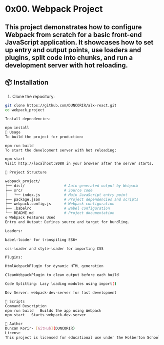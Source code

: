 # 0x00. Webpack Project

This project demonstrates how to configure Webpack from scratch for a basic front-end JavaScript application. It showcases how to set up entry and output points, use loaders and plugins, split code into chunks, and run a development server with hot reloading.
---

## 📦 Installation

1. Clone the repository:
```bash
git clone https://github.com/DUNCORIR/alx-react.git
cd webpack_project

Install dependencies:

npm install
🚀 Usage
To build the project for production:

npm run build
To start the development server with hot reloading:

npm start
Visit http://localhost:8080 in your browser after the server starts.

📁 Project Structure

webpack_project/
├── dist/                  # Auto-generated output by Webpack
├── src/                   # Source code
│   └── index.js           # Main JavaScript entry point
├── package.json           # Project dependencies and scripts
├── webpack.config.js      # Webpack configuration
├── .babelrc               # Babel configuration
└── README.md              # Project documentation
⚙️ Webpack Features Used
Entry and Output: Defines source and target for bundling.

Loaders:

babel-loader for transpiling ES6+

css-loader and style-loader for importing CSS

Plugins:

HtmlWebpackPlugin for dynamic HTML generation

CleanWebpackPlugin to clean output before each build

Code Splitting: Lazy loading modules using import()

Dev Server: webpack-dev-server for fast development

📝 Scripts
Command	Description
npm run build	Builds the app using Webpack
npm start	Starts webpack-dev-server

👤 Author
Duncan Korir- [GitHub](DUNCORIR)
License
This project is licensed for educational use under the Holberton School curriculum.